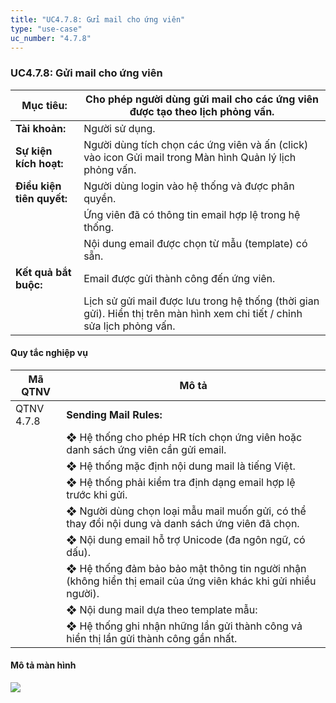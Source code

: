 ```yaml
---
title: "UC4.7.8: Gửi mail cho ứng viên"
type: "use-case"
uc_number: "4.7.8"
---
```


### UC4.7.8: Gửi mail cho ứng viên

| **Mục tiêu:** | Cho phép người dùng gửi mail cho các ứng viên được tạo theo lịch phỏng vấn. |
| --- | --- |
| **Tài khoản:** | Người sử dụng. |
| **Sự kiện kích hoạt:** | Người dùng tích chọn các ứng viên và ấn (click) vào icon Gửi mail trong Màn hình Quản lý lịch phỏng vấn. |
| **Điều kiện tiên quyết:** | Người dùng login vào hệ thống và được phân quyền. |
|  | Ứng viên đã có thông tin email hợp lệ trong hệ thống. |
|  | Nội dung email được chọn từ mẫu (template) có sẵn. |
| **Kết quả bắt buộc:** | Email được gửi thành công đến ứng viên. |
|  | Lịch sử gửi mail được lưu trong hệ thống (thời gian gửi). Hiển thị trên màn hình xem chi tiết / chỉnh sửa lịch phỏng vấn. |

####  Quy tắc nghiệp vụ

| **Mã QTNV** | **Mô tả** |
| --- | --- |
| QTNV 4.7.8 | **Sending Mail Rules:** |
|  | ❖ Hệ thống cho phép HR tích chọn ứng viên hoặc danh sách ứng viên cần gửi email. |
|  | ❖ Hệ thống mặc định nội dung mail là tiếng Việt. |
|  | ❖ Hệ thống phải kiểm tra định dạng email hợp lệ trước khi gửi. |
|  | ❖ Người dùng chọn loại mẫu mail muốn gửi, có thể thay đổi nội dung và danh sách ứng viên đã chọn. |
|  | ❖ Nội dung email hỗ trợ Unicode (đa ngôn ngữ, có dấu). |
|  | ❖ Hệ thống đảm bảo bảo mật thông tin người nhận (không hiển thị email của ứng viên khác khi gửi nhiều người). |
|  | ❖ Nội dung mail dựa theo template mẫu: |
|  | ❖ Hệ thống ghi nhận những lần gửi thành công vả hiển thị lần gửi thành công gần nhất. |

#### Mô tả màn hình

![](media/image52.png)
